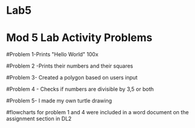 # Lab5
# Mod 5 Lab Activity Problems

#Problem 1-Prints "Hello World" 100x

#Problem 2 -Prints their numbers and their squares

#Problem 3- Created a polygon based on users input

#Problem 4 - Checks if numbers are divisible by 3,5 or both

#Problem 5- I made my own turtle drawing

#flowcharts for problem 1 and 4 were included in a word document on the assignment section in DL2
